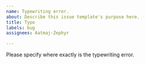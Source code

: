 ```yaml
---
name: Typewriting error.
about: Describe this issue template's purpose here.
title: Typo
labels: bug
assignees: Aatmaj-Zephyr

---
```


Please specify where exactly is the typewriting error.
